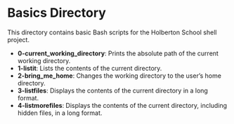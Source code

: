 # Basics Directory
This directory contains basic Bash scripts for the Holberton School shell project.

- **0-current_working_directory**: Prints the absolute path of the current working directory.
- **1-listit**: Lists the contents of the current directory.
- **2-bring_me_home**: Changes the working directory to the user’s home directory.
- **3-listfiles**: Displays the contents of the current directory in a long format.
- **4-listmorefiles**: Displays the contents of the current directory, including hidden files, in a long format.
